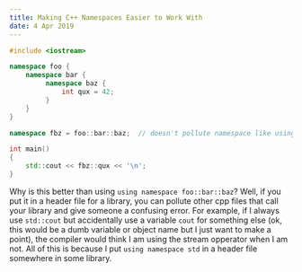 ```yaml
---
title: Making C++ Namespaces Easier to Work With
date: 4 Apr 2019
---
```


```cpp
#include <iostream>

namespace foo {
    namespace bar {
         namespace baz {
             int qux = 42;
         }
    }
}

namespace fbz = foo::bar::baz;  // doesn't pollute namespace like using does

int main()
{
    std::cout << fbz::qux << '\n';
}
```

Why is this better than using `using namespace foo::bar::baz`? Well, if you put
it in a header file for a library, you can pollute other cpp files that call
your library and give someone a confusing error. For example, if I always use
`std::cout` but accidentally use a variable `cout` for something else (ok, this
would be a dumb variable or object name but I just want to make a point), the
compiler would think I am using the stream opperator when I am not. All of this
is because I put `using namespace std` in a header file somewhere in some
library.
